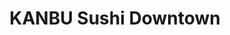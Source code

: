 ---
layout: place
title: "KANBU Sushi Downtown"
permalink: /michigan/ann-arbor/kanbu-sushi-downtown.html
stateAbbr: MI
stateName: Michigan
cityName: Ann Arbor
seo:
  name: "KANBU Sushi Downtown"
  type: Restaurant
  links: http://kanbu-annarbor.com/
description: "Standard Japanese restaurant serving sushi, poke bowls & seafood noodle soups in relaxed surrounds. Looking for sushi in Ann Arbor, Michigan? Check out KANBU..."
place_id: ChIJgwPltO6vPIgRPHbn-kwcNFE
photos:
  - name: >-
      places/ChIJgwPltO6vPIgRPHbn-kwcNFE/photos/AeeoHcITLOIUsrCjwm64nRFBaSuKyOwaDF06WPqbYEP8wwD8gRcnGpruFqLeFy_XDpimMgJfBlM2kCkpNNbc4uuUxRwbECvaqGxIZoJ_KgdaTPQ3lnfq-htgq9CwJv4exzq7XXI2VbENryNohyqdD-J1l5yJlvFrX4HlVuIXhgXCwEF21slVrcrtXXJeQ5THg1_doR8WNxsEHnqxgc65c_teG9fysm1-qFUaSOE2JxJ-IVN5T8lUcSHwEbnomO-JB3cAGgnyZVxbBdUASpFMFy-bGP1FdjWp5h5BqXN5pUIXKZi6w-L_KJfzk_24FKrCZYTQI18ks0-e_ZLH8TgDY9syP5NTElAu4kmEThZ5F6dY7fpn35KVS5FLGLGwYF3nDZCGueqIjWsEDz98e7eGWPVNiI0GlBDmuh2XkaCsmDxmcT-tggDz
    widthPx: 4032
    heightPx: 3024
    authorAttributions:
      - displayName: Sheila Bellagamba
        uri: https://maps.google.com/maps/contrib/111683254311821927912
        photoUri: >-
          https://lh3.googleusercontent.com/a-/ALV-UjVeyJBuoLOehcLzbFx6gp4fiwtnOdh2mpmjLXE9kMV8VsIz_ScfRw=s100-p-k-no-mo
    flagContentUri: >-
      https://www.google.com/local/imagery/report/?cb_client=maps_api_places.places_api&image_key=!1e10!2sCIHM0ogKEICAgICr4sX-qwE&hl=en-US
    googleMapsUri: >-
      https://www.google.com/maps/place//data=!3m4!1e2!3m2!1sCIHM0ogKEICAgICr4sX-qwE!2e10!4m2!3m1!1s0x883cafeeb4e50383:0x51341c4cfae7763c
  - name: >-
      places/ChIJgwPltO6vPIgRPHbn-kwcNFE/photos/AeeoHcJhB2ExqDw-E2Prk5MTkIxRRUyAHKYepHTxYtz_D793W4go0C3WRhdJdB193ff0uGuWWTNg7WQxM7RX1Hr6mkHDaBfZdzppUi4gc9qxpRgjC4Cp4WmgLbNqoIBaI6-Jx4K_qthHi7FvH-qaoIInxv8H-cwf1q4YDEFMLKwM9-b6bROLpUBhprc2WEvy2druIkCVGxh9aahuSvkXzR6pjbb7B1lO4cQ60SHHjoWv3TQPNt9lzq2w3Iu2VeywSWIQqLJ8mkmzyr1mLYQkiXDtmixO9wafZzO1rnctCgwmlaQRKg
    widthPx: 2998
    heightPx: 2523
    authorAttributions:
      - displayName: KANBU Sushi Downtown
        uri: https://maps.google.com/maps/contrib/105186619847660884660
        photoUri: >-
          https://lh3.googleusercontent.com/a-/ALV-UjW1EMyT-20VxqMO8Qqre0ahckG3_bDElDhU2hmWg7psNPQi0Do=s100-p-k-no-mo
    flagContentUri: >-
      https://www.google.com/local/imagery/report/?cb_client=maps_api_places.places_api&image_key=!1e10!2sAF1QipOx4Sx8KePF5SDGJPWDScC_69aG6o1LRu2FXJmq&hl=en-US
    googleMapsUri: >-
      https://www.google.com/maps/place//data=!3m4!1e2!3m2!1sAF1QipOx4Sx8KePF5SDGJPWDScC_69aG6o1LRu2FXJmq!2e10!4m2!3m1!1s0x883cafeeb4e50383:0x51341c4cfae7763c
  - name: >-
      places/ChIJgwPltO6vPIgRPHbn-kwcNFE/photos/AeeoHcJQk_5wDIMTwlcnxdpjQx0OrqoY5J_hdu91AIszd6er8aD4-y9MApW0xuxfIZR4TtLmxTK7wCQqw-4bMDsh2U3r6xo_XhO5JYi_faxYTnr316ykGC1lytsJCD4FlgMwG2gHuUjUIZBf9Na1ZpOxojXiA9E2-N7odC7fkmBfJxsCyDsgGBeI-TzMmowPlQFxmduFIj0NuObt4okjkQZIkpzmBFpDRbFT_GMQadfKSkbn-YYEbaCCJezfoharxg14doXCzh89uLCDBO1NzeQ1o7PTQTknaeey_P46eomosazbvUiCL5Iy9ZnN5UXyZXuuZTf3XmTmvuHtCGkukeyyPAt1lbsc7M9HRYQVGYZyCJn6CWqoli7RCDxSeIT64U5pjqf7-1lCPGx4f4a-Y9my3Rp7qsFyzl_UQN-HZXrlbX3RLP0
    widthPx: 4032
    heightPx: 3024
    authorAttributions:
      - displayName: Aniko
        uri: https://maps.google.com/maps/contrib/115722378642094411152
        photoUri: >-
          https://lh3.googleusercontent.com/a-/ALV-UjXuLdWLTXqcIhDqyUuLdPEDkcKL2HbWtC-iMpB_975ZRG10tF2t=s100-p-k-no-mo
    flagContentUri: >-
      https://www.google.com/local/imagery/report/?cb_client=maps_api_places.places_api&image_key=!1e10!2sCIHM0ogKEICAgIDb5ez_nAE&hl=en-US
    googleMapsUri: >-
      https://www.google.com/maps/place//data=!3m4!1e2!3m2!1sCIHM0ogKEICAgIDb5ez_nAE!2e10!4m2!3m1!1s0x883cafeeb4e50383:0x51341c4cfae7763c
  - name: >-
      places/ChIJgwPltO6vPIgRPHbn-kwcNFE/photos/AeeoHcKIvpumCi1oQ_Rkmyo-RyNVypC_kWaIhsBkx04yy9btZ5hbxHvluu1BNemd1j4MmFL9A3O0SOrCqbDuTYJZupKbXIGAOx_Rl70Ni6RsWzliBttZbh2W1iCqP-ZCBWIvJLGc5fFXjriZjFxgUhVr4us63MpT800bjUhrp3W1UGlGd3WpjedvJ9RpPa_vOfj2uuGVNYkAsKqosQwf77FSLDLbmESCNbyd38zxP_wtmuUQa_C9jqFvYB8GALbSxcQ2V6zBVL1N_2lyH1E2dV22Ij_VFEzHzS9sQ1dRVeIsTdCzOg
    widthPx: 3024
    heightPx: 4032
    authorAttributions:
      - displayName: KANBU Sushi Downtown
        uri: https://maps.google.com/maps/contrib/105186619847660884660
        photoUri: >-
          https://lh3.googleusercontent.com/a-/ALV-UjW1EMyT-20VxqMO8Qqre0ahckG3_bDElDhU2hmWg7psNPQi0Do=s100-p-k-no-mo
    flagContentUri: >-
      https://www.google.com/local/imagery/report/?cb_client=maps_api_places.places_api&image_key=!1e10!2sAF1QipPU5FDhK258hBtBzTE-f-IZNYHvVBf4tTHxfD9l&hl=en-US
    googleMapsUri: >-
      https://www.google.com/maps/place//data=!3m4!1e2!3m2!1sAF1QipPU5FDhK258hBtBzTE-f-IZNYHvVBf4tTHxfD9l!2e10!4m2!3m1!1s0x883cafeeb4e50383:0x51341c4cfae7763c
  - name: >-
      places/ChIJgwPltO6vPIgRPHbn-kwcNFE/photos/AeeoHcLOrBjuMa3pj1rl7YYbY-7XutqlWyegUchGOusI-ArxRkH3dh-9wTNIRrfQrC6fQ9PV2JMmr2ysWIDUs3fhychyqHDVld-WSMMBTklPYLdd5KL17yKD_I6AjymcPH-eYvB4VN2bLO2DyhG1yrsZd_O0xopE08gh1Vafn_q7BWOHbnog25Kp9rnlMWVwAwfzSu0vT-m67qZuYVEM_4pRi9AqRnzVobGrkdtTk40pbGw7fjFCGC0FRyfwD5E8ww0ZZmBh_PS2O3OdV3ufyFQPCVDa7gEq0UxY4lt8ZGibKng767o128bdVG27idiaet1ZlG8m-__7E9Z8xUVX7uBRKkKLI4II8PRhnNl_myF_1MNiLNzYoFOIN9FY4tgnpY7I24G3a9jxo6dIQDfqkSTwPNmMiH5N6hh0oyQmpZ8UjWr-f8BH
    widthPx: 3024
    heightPx: 4032
    authorAttributions:
      - displayName: Nur Wani Hazirah
        uri: https://maps.google.com/maps/contrib/112666331041759205425
        photoUri: >-
          https://lh3.googleusercontent.com/a-/ALV-UjUk3aSx8nZez78zib_M_abHPZwIxiv4YAoTOaXoWWJHUG-ufS3G=s100-p-k-no-mo
    flagContentUri: >-
      https://www.google.com/local/imagery/report/?cb_client=maps_api_places.places_api&image_key=!1e10!2sCIHM0ogKEICAgICF-fb07wE&hl=en-US
    googleMapsUri: >-
      https://www.google.com/maps/place//data=!3m4!1e2!3m2!1sCIHM0ogKEICAgICF-fb07wE!2e10!4m2!3m1!1s0x883cafeeb4e50383:0x51341c4cfae7763c
  - name: >-
      places/ChIJgwPltO6vPIgRPHbn-kwcNFE/photos/AeeoHcIcfZ0A64DyHYhx-nSn1moWJhrBBDdb-zWqL-PT1-KxSro29rCuCYqcBQoqsRxE61PmrYu8Pk-Mdpn_M9mc52qAU6ThRU3q-8If4cwgUtbxBMwpWFk64MbjF0xPC7QC7x2tzGEEgRuBk2if7i_KMSyBCE0sTX6yXLDa0fs38nRUhKPCqJzFyg77PCp_iQWAaLnFYfTdiAeDhKs0Yp4n_6nAhj29SQXsVqbYTMGhZYujQcn3gNxa566ny0z3TajHPC0cU-Ty03FYWYTDaKlEfHSpeCtyGWASvlM1OrDvJ7iObRBdVj1SgggLaZvlU1pGW_hr6YtohbgPnXhNTD9WrnZItsLMXXP2Xlx5MylLrG0j24zqjdaWpJiQKDLNJSHestyFD1KABGGnlpgmTvHY9Qf8Nz9WkbdKy23xEj4DPIY
    widthPx: 3600
    heightPx: 4800
    authorAttributions:
      - displayName: Philippa Pham Hughes
        uri: https://maps.google.com/maps/contrib/116167761350844690214
        photoUri: >-
          https://lh3.googleusercontent.com/a-/ALV-UjWD6TZaxLHj5tX-xAGxO2OpJ1LskCAGuTu0DuW8BAHlBRwapBGh8A=s100-p-k-no-mo
    flagContentUri: >-
      https://www.google.com/local/imagery/report/?cb_client=maps_api_places.places_api&image_key=!1e10!2sCIHM0ogKEICAgICHzsTyOA&hl=en-US
    googleMapsUri: >-
      https://www.google.com/maps/place//data=!3m4!1e2!3m2!1sCIHM0ogKEICAgICHzsTyOA!2e10!4m2!3m1!1s0x883cafeeb4e50383:0x51341c4cfae7763c
  - name: >-
      places/ChIJgwPltO6vPIgRPHbn-kwcNFE/photos/AeeoHcK0ycBPR91K8YDKocTgHt6mkTW2TTLfEbyaR-ZWShKp1Y1qkraOc7-OPRKc_FW588VyiUWdatQjmstHs5AoK6s8PzPV9BFDkqvYhPE0Cu801Nqnsh9WhgZeyUA1_wPc5VlkQVOOzIGDfN-pqrnvn0heiDqjtoIkoGQUUvoq-o4rw2heNDA2vQWSR8eN3LBeGP9zFJ9Z68bdzq-L5udS5YF37A9sunNEM88qSHhvWDr9HfetJvQbzPUuTqXBBIg7OxGIxd8BqcyWLUTSBodGoi_oCExPUQ8x8I-A2j_Y3uhsQ9dLCUvLv679LqX2iiQfIC-POJxC_8W0IZbKayn0BB4ATeFYlW82PthlTiGrMloMmBFvlL5F4vfTCs9qaYPTEqCxTVjKiNAHkMlvgCLylfyoZn2fjBlJ8_qHcM6KrfI
    widthPx: 2992
    heightPx: 2992
    authorAttributions:
      - displayName: Mario Chong
        uri: https://maps.google.com/maps/contrib/109722054122159985617
        photoUri: >-
          https://lh3.googleusercontent.com/a-/ALV-UjXvlEt6CwqCVUyNRF2j5O9h3uFyMHfqWZhdr-Z7t3CU1Ji6X10j4w=s100-p-k-no-mo
    flagContentUri: >-
      https://www.google.com/local/imagery/report/?cb_client=maps_api_places.places_api&image_key=!1e10!2sCIHM0ogKEICAgIDzneuqTw&hl=en-US
    googleMapsUri: >-
      https://www.google.com/maps/place//data=!3m4!1e2!3m2!1sCIHM0ogKEICAgIDzneuqTw!2e10!4m2!3m1!1s0x883cafeeb4e50383:0x51341c4cfae7763c
  - name: >-
      places/ChIJgwPltO6vPIgRPHbn-kwcNFE/photos/AeeoHcLccUUB7I3iFCErrXUNMazFpE1C7603nt3ZTUchbfqw3R2UcakVJs9A9bqQK52KpVh39ByEtwTHzRAtpzMlJoNwh9ASD79LKCJCFlyQo7PEEnuKGFMH_UIWBaeIGmWvbN2Z5-bQqvspBejw-Ii3Ib7TNf7Th_4_WoGArq9-2pxFwYw_NBynL00NyP6jgVdUt9e30U1vlgrnsZwnZsqTSCm_0N_yz8ZnbRw957jGNFbFlyRbQF7ndo_86s1DfzqdiEcoGaYuTInzIf0ZX5mJvlpoAvTiw0kOPdLjSY9CYbo-WA
    widthPx: 3024
    heightPx: 4032
    authorAttributions:
      - displayName: KANBU Sushi Downtown
        uri: https://maps.google.com/maps/contrib/105186619847660884660
        photoUri: >-
          https://lh3.googleusercontent.com/a-/ALV-UjW1EMyT-20VxqMO8Qqre0ahckG3_bDElDhU2hmWg7psNPQi0Do=s100-p-k-no-mo
    flagContentUri: >-
      https://www.google.com/local/imagery/report/?cb_client=maps_api_places.places_api&image_key=!1e10!2sAF1QipPINJIH7jnJrI2_QZLhli8bAg3lEIkepH6eDqWy&hl=en-US
    googleMapsUri: >-
      https://www.google.com/maps/place//data=!3m4!1e2!3m2!1sAF1QipPINJIH7jnJrI2_QZLhli8bAg3lEIkepH6eDqWy!2e10!4m2!3m1!1s0x883cafeeb4e50383:0x51341c4cfae7763c
  - name: >-
      places/ChIJgwPltO6vPIgRPHbn-kwcNFE/photos/AeeoHcIgkynTZjglE1CYhmXaNqCoKQcSeUW18hf8l9qD226EDmBTkITAqG6FqRGY8-bSRbSvCB7dvdNlLQqtKpPONs9V4H6EKOOvafI5jx-ihPk_18Hxizw3tM7EDx9dh-8Qacm24ZX5yai_IJgz_UvtKO12g_eK6i1avf5SxPWpeBykKUa_eNmjRV_0RDOANzmMWtUVs1DGgPlEmV04_0JGa-vH1S0E2YqHF5xbjnAzwlC5WSlogKfPbOSjBoD69KnsZ-11qjcm6NCBk4_JcjE8e26z82xG-6_ZoMQrgSPXXeHcDq9_uftOt9cf3taxNU9Y6KrXVuzm4PsY3pWHnJXj3w6UNz8tCh6SR2V7Y55Yx51MnfcMCMdYIbf85y0pPESNhqTW2k_lVhoOGjnzVwNIVOzHjhDGcTCBGA6a1-QT0rHuTAQ
    widthPx: 3072
    heightPx: 4080
    authorAttributions:
      - displayName: Scott Houck
        uri: https://maps.google.com/maps/contrib/116131448573894909014
        photoUri: >-
          https://lh3.googleusercontent.com/a-/ALV-UjXBMkGzGtQeGpxZYchXbSvsUyt2vhoixZt2qnjZYSng0o5y5Co3=s100-p-k-no-mo
    flagContentUri: >-
      https://www.google.com/local/imagery/report/?cb_client=maps_api_places.places_api&image_key=!1e10!2sCIHM0ogKEICAgIDX9e730gE&hl=en-US
    googleMapsUri: >-
      https://www.google.com/maps/place//data=!3m4!1e2!3m2!1sCIHM0ogKEICAgIDX9e730gE!2e10!4m2!3m1!1s0x883cafeeb4e50383:0x51341c4cfae7763c
  - name: >-
      places/ChIJgwPltO6vPIgRPHbn-kwcNFE/photos/AeeoHcKmHfxOvfxqVI5u9iSgH244KU8OsXurqMZ0mNw9DlwEWsI8xz0IRajNHiYT83KZAcbknhDvNtqCcfXDYgV2BmGqpjpJ9ZtMHc7YMfgRrVPaXcImap3Uc4LCJ8BU3MDCeWEWxWQxlKHwZUKpBiISSm_AoIlMrz0ml6q7J090CZb0MlPp1asf-nlVzXHMkwP1C-ToGh_NbTYyN_6O20lpnTkjjm9jmHFC1vlIZBo0vXkSXtU96pGDii6lVBMwXAxFNam_xZXiWJmnOQNY7BPMZgmH9axkoCyFYSpk9djJTG6CL8bDKhKj_bUX3JAGtepyq6OP-AvIWIaGymj6HnHpGbeR19YEFzPmDAq-K92UWG4bSr2tRpAudbYfPT7sDivdTqbttxi5m7ZdqrdN2V-0MZ83OZvLTMNcGc3RI9l828Qm79I
    widthPx: 2440
    heightPx: 2817
    authorAttributions:
      - displayName: MT
        uri: https://maps.google.com/maps/contrib/107426623530268840879
        photoUri: >-
          https://lh3.googleusercontent.com/a-/ALV-UjXpyYA6LSydqXn2yr8-cg7JCjo8mpqXbW4Pv3NxvXWQNAhZ8aML5g=s100-p-k-no-mo
    flagContentUri: >-
      https://www.google.com/local/imagery/report/?cb_client=maps_api_places.places_api&image_key=!1e10!2sCIHM0ogKEICAgIDv1NGzzwE&hl=en-US
    googleMapsUri: >-
      https://www.google.com/maps/place//data=!3m4!1e2!3m2!1sCIHM0ogKEICAgIDv1NGzzwE!2e10!4m2!3m1!1s0x883cafeeb4e50383:0x51341c4cfae7763c
address: 241 E Liberty St, Ann Arbor, MI 48104, USA
street: 241 E Liberty St
city: Ann Arbor
state: MI
zip: '48104'
country: USA
neighborhood: null
latitude: '42.279703'
longitude: '-83.746649'
accessibility_options:
  wheelchairAccessibleEntrance: true
  wheelchairAccessibleRestroom: true
  wheelchairAccessibleSeating: true
business_status: OPERATIONAL
name: KANBU Sushi Downtown
google_maps_links:
  directionsUri: >-
    https://www.google.com/maps/dir//''/data=!4m7!4m6!1m1!4e2!1m2!1m1!1s0x883cafeeb4e50383:0x51341c4cfae7763c!3e0
  placeUri: https://maps.google.com/?cid=5851332932813682236
  writeAReviewUri: >-
    https://www.google.com/maps/place//data=!4m3!3m2!1s0x883cafeeb4e50383:0x51341c4cfae7763c!12e1
  reviewsUri: >-
    https://www.google.com/maps/place//data=!4m4!3m3!1s0x883cafeeb4e50383:0x51341c4cfae7763c!9m1!1b1
  photosUri: >-
    https://www.google.com/maps/place//data=!4m3!3m2!1s0x883cafeeb4e50383:0x51341c4cfae7763c!10e5
primary_type: Sushi Restaurant
opening_hours:
  regular: null
  current: null
secondary_opening_hours:
  regular:
    weekdayDescriptions: null
    type: null
  current:
    weekdayDescriptions: null
    type: null
phone: (734) 465-8884
price_level: null
price_range: $10 &ndash; $20
rating: '4.5'
rating_count: 271
website: http://kanbu-annarbor.com/
reviews:
  - name: >-
      places/ChIJgwPltO6vPIgRPHbn-kwcNFE/reviews/ChZDSUhNMG9nS0VJQ0FnSUN2dWVXSEpBEAE
    relativePublishTimeDescription: 4 months ago
    rating: 1
    text:
      text: >-
        We regularly order from this location and have had zero issues until
        last Friday. Ordered to go and my partner noticed in the first piece of
        burrito a long, black hair that was stuck in the rice. We called the
        location to let them know and told them we had pictures. We were told to
        send an email with the pictures and they would take care of it. Almost a
        week later and we have heard nothing from them, which prompted this
        negative review. Be aware and check your food for hair!
      languageCode: en
    originalText:
      text: >-
        We regularly order from this location and have had zero issues until
        last Friday. Ordered to go and my partner noticed in the first piece of
        burrito a long, black hair that was stuck in the rice. We called the
        location to let them know and told them we had pictures. We were told to
        send an email with the pictures and they would take care of it. Almost a
        week later and we have heard nothing from them, which prompted this
        negative review. Be aware and check your food for hair!
      languageCode: en
    authorAttribution:
      displayName: Alina C
      uri: https://www.google.com/maps/contrib/107502894325937556525/reviews
      photoUri: >-
        https://lh3.googleusercontent.com/a/ACg8ocJums3mcKEFIQ275_54iW6gV6u4Qoh-_nFtpnnqSk0MVv6hqQ=s128-c0x00000000-cc-rp-mo
    publishTime: '2024-12-12T19:30:26.238740Z'
    flagContentUri: >-
      https://www.google.com/local/review/rap/report?postId=ChZDSUhNMG9nS0VJQ0FnSUN2dWVXSEpBEAE&d=17924085&t=1
    googleMapsUri: >-
      https://www.google.com/maps/reviews/data=!4m6!14m5!1m4!2m3!1sChZDSUhNMG9nS0VJQ0FnSUN2dWVXSEpBEAE!2m1!1s0x883cafeeb4e50383:0x51341c4cfae7763c
  - name: >-
      places/ChIJgwPltO6vPIgRPHbn-kwcNFE/reviews/ChdDSUhNMG9nS0VJQ0FnSURENC1DSXJBRRAB
    relativePublishTimeDescription: a year ago
    rating: 5
    text:
      text: >-
        Probably my favorite sushi restaurant in Ann Arbor. I've come here with
        family, friends, on dates, and by myself and have never been
        disappointed. They have a ton of good vegetarian options! Super cute
        atmosphere also, and it's not usually too too crowded. Really good
        quality for the price!! If you get two sushi rolls you get salad or soup
        for free and the salad is to die for.
      languageCode: en
    originalText:
      text: >-
        Probably my favorite sushi restaurant in Ann Arbor. I've come here with
        family, friends, on dates, and by myself and have never been
        disappointed. They have a ton of good vegetarian options! Super cute
        atmosphere also, and it's not usually too too crowded. Really good
        quality for the price!! If you get two sushi rolls you get salad or soup
        for free and the salad is to die for.
      languageCode: en
    authorAttribution:
      displayName: Zee Mattingly
      uri: https://www.google.com/maps/contrib/106957093267934966603/reviews
      photoUri: >-
        https://lh3.googleusercontent.com/a-/ALV-UjVLm-Dkz9XrSzTtNoeza9NoFW62lnmXOw9m0l4NTH8QPqf4img=s128-c0x00000000-cc-rp-mo-ba4
    publishTime: '2024-04-13T17:43:07.474230Z'
    flagContentUri: >-
      https://www.google.com/local/review/rap/report?postId=ChdDSUhNMG9nS0VJQ0FnSURENC1DSXJBRRAB&d=17924085&t=1
    googleMapsUri: >-
      https://www.google.com/maps/reviews/data=!4m6!14m5!1m4!2m3!1sChdDSUhNMG9nS0VJQ0FnSURENC1DSXJBRRAB!2m1!1s0x883cafeeb4e50383:0x51341c4cfae7763c
  - name: >-
      places/ChIJgwPltO6vPIgRPHbn-kwcNFE/reviews/ChZDSUhNMG9nS0VJQ0FnSUNINnJlOVpnEAE
    relativePublishTimeDescription: 7 months ago
    rating: 5
    text:
      text: >-
        The best experience I've had at any restaurant in downtown A2. The food
        was amazing, our server was great and attentive, and the general
        atmosphere of the place was super chill but also a modern twist on
        casual dining! I've been to a lot of sushi/poke places and this was
        hands-down the best
      languageCode: en
    originalText:
      text: >-
        The best experience I've had at any restaurant in downtown A2. The food
        was amazing, our server was great and attentive, and the general
        atmosphere of the place was super chill but also a modern twist on
        casual dining! I've been to a lot of sushi/poke places and this was
        hands-down the best
      languageCode: en
    authorAttribution:
      displayName: Lio Saylor
      uri: https://www.google.com/maps/contrib/104076024611365789320/reviews
      photoUri: >-
        https://lh3.googleusercontent.com/a-/ALV-UjX2fYtWtEkeW6S4Q8SV-WKC6jbOnSmUtcChLNkk6bKYqOazYIgC=s128-c0x00000000-cc-rp-mo
    publishTime: '2024-09-03T20:11:02.235481Z'
    flagContentUri: >-
      https://www.google.com/local/review/rap/report?postId=ChZDSUhNMG9nS0VJQ0FnSUNINnJlOVpnEAE&d=17924085&t=1
    googleMapsUri: >-
      https://www.google.com/maps/reviews/data=!4m6!14m5!1m4!2m3!1sChZDSUhNMG9nS0VJQ0FnSUNINnJlOVpnEAE!2m1!1s0x883cafeeb4e50383:0x51341c4cfae7763c
  - name: >-
      places/ChIJgwPltO6vPIgRPHbn-kwcNFE/reviews/ChZDSUhNMG9nS0VJQ0FnSURSNGNTc0pnEAE
    relativePublishTimeDescription: a year ago
    rating: 5
    text:
      text: >-
        One of the best sushi places in the Ann Arbor area!! I tried it for the
        first time last week and it did not disappoint. Staff are very
        professional and the food is super fresh and goood!

        We got the avocado shrimp & cucumber roll, fireball Roll, and Scotland
        roll. They all tasted amazing but my fav was the fireball. I highly
        recommend it if you like spicy.

        Overall I would definitely go back again!
      languageCode: en
    originalText:
      text: >-
        One of the best sushi places in the Ann Arbor area!! I tried it for the
        first time last week and it did not disappoint. Staff are very
        professional and the food is super fresh and goood!

        We got the avocado shrimp & cucumber roll, fireball Roll, and Scotland
        roll. They all tasted amazing but my fav was the fireball. I highly
        recommend it if you like spicy.

        Overall I would definitely go back again!
      languageCode: en
    authorAttribution:
      displayName: Zahraa D
      uri: https://www.google.com/maps/contrib/104322666569143591068/reviews
      photoUri: >-
        https://lh3.googleusercontent.com/a/ACg8ocIQZ5xkRTiw5gjK7edM_GpGaeh5S2i55HnJp8xlU06v3sc0Iw=s128-c0x00000000-cc-rp-mo-ba4
    publishTime: '2023-05-14T21:11:10.128440Z'
    flagContentUri: >-
      https://www.google.com/local/review/rap/report?postId=ChZDSUhNMG9nS0VJQ0FnSURSNGNTc0pnEAE&d=17924085&t=1
    googleMapsUri: >-
      https://www.google.com/maps/reviews/data=!4m6!14m5!1m4!2m3!1sChZDSUhNMG9nS0VJQ0FnSURSNGNTc0pnEAE!2m1!1s0x883cafeeb4e50383:0x51341c4cfae7763c
  - name: >-
      places/ChIJgwPltO6vPIgRPHbn-kwcNFE/reviews/ChdDSUhNMG9nS0VJQ0FnSUN6d1phdnNBRRAB
    relativePublishTimeDescription: 5 months ago
    rating: 5
    text:
      text: >-
        Jun24 - Well priced, good presentation and tasted great. Will return
        again. Definitely recommend trying the tonkotsu ramen.


        Update Oct24: Went back today and the food was still great and the
        waitresses are delightful. I tried the Shoyu ramen and the gyoza, and
        the gyoza were fantastic, and the ramen was perfect. I can't wait to
        come back again.
      languageCode: en
    originalText:
      text: >-
        Jun24 - Well priced, good presentation and tasted great. Will return
        again. Definitely recommend trying the tonkotsu ramen.


        Update Oct24: Went back today and the food was still great and the
        waitresses are delightful. I tried the Shoyu ramen and the gyoza, and
        the gyoza were fantastic, and the ramen was perfect. I can't wait to
        come back again.
      languageCode: en
    authorAttribution:
      displayName: Scott Houck
      uri: https://www.google.com/maps/contrib/116131448573894909014/reviews
      photoUri: >-
        https://lh3.googleusercontent.com/a-/ALV-UjXBMkGzGtQeGpxZYchXbSvsUyt2vhoixZt2qnjZYSng0o5y5Co3=s128-c0x00000000-cc-rp-mo-ba4
    publishTime: '2024-10-30T00:05:41.738977Z'
    flagContentUri: >-
      https://www.google.com/local/review/rap/report?postId=ChdDSUhNMG9nS0VJQ0FnSUN6d1phdnNBRRAB&d=17924085&t=1
    googleMapsUri: >-
      https://www.google.com/maps/reviews/data=!4m6!14m5!1m4!2m3!1sChdDSUhNMG9nS0VJQ0FnSUN6d1phdnNBRRAB!2m1!1s0x883cafeeb4e50383:0x51341c4cfae7763c
parking_options:
  valetParking: false
payment_options:
  acceptsCreditCards: true
  acceptsDebitCards: true
  acceptsCashOnly: false
  acceptsNfc: true
allow_dogs: null
curbside_pickup: false
delivery: true
dine_in: true
good_for_children: null
good_for_groups: true
good_for_sports: false
live_music: false
menu_for_children: false
outdoor_seating: false
reservable: null
restroom: true
serves_beer: null
serves_breakfast: null
serves_brunch: false
serves_cocktails: null
serves_coffee: null
serves_dinner: true
serves_dessert: true
serves_lunch: true
serves_vegetarian_food: true
serves_wine: null
takeout: true
summary: >-
  Standard Japanese restaurant serving sushi, poke bowls & seafood noodle soups
  in relaxed surrounds.

---